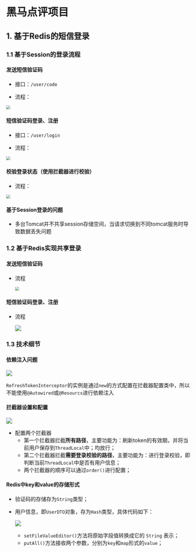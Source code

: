 # 黑马点评项目

## 1. 基于Redis的短信登录

### 1.1 基于Session的登录流程

#### 发送短信验证码

- 接口：`/user/code`

- 流程：

<img src="./assets/Snipaste_2024-01-10_19-11-32.jpg" style="zoom: 67%;" />

#### 短信验证码登录、注册

- 接口：`/user/login`

- 流程：

<img src="./assets/Snipaste_2024-01-10_19-13-48.jpg" style="zoom:67%;" />

#### 校验登录状态（使用拦截器进行校验）

- 流程：

<img src="./assets/Snipaste_2024-01-10_19-14-53.jpg" style="zoom:67%;" />

#### 基于Session登录的问题

- 多台Tomcat并不共享session存储空间，当请求切换到不同tomcat服务时导致数据丢失问题

### 1.2 基于Redis实现共享登录

#### 发送短信验证码

- 流程

  <img src="./assets/Snipaste_2024-01-10_19-19-18.jpg" style="zoom:67%;" />

#### 短信验证码登录、注册

- 流程

  ![](./assets/Snipaste_2024-01-10_19-20-56.jpg)

### 1.3 技术细节

#### 依赖注入问题

![](./assets/Snipaste_2024-01-10_19-23-49.jpg)

`RefreshTokenInterceptor`的实例是通过`new`的方式配置在拦截器配置类中，所以不能使用`@Autowired`或`@Resourcs`进行依赖注入

#### 拦截器设置和配置

![](./assets/Snipaste_2024-01-10_19-25-59.jpg)

- 配置两个拦截器
  - 第一个拦截器拦截**所有路径**，主要功能为：刷新token的有效期，并将当前用户保存到`ThreadLocal`中；均放行；
  - 第二个拦截器拦截**需要登录校验的路径**，主要功能为：进行登录校验，即判断当前`ThreadLocal`中是否有用户信息；
  - 两个拦截器的顺序可以通过`order()`进行配置；

#### Redis中key和value的存储形式

- 验证码的存储存为`String`类型；

- 用户信息，即`UserDTO`对象，存为`Hash`类型，具体代码如下：

  ![](./assets/Snipaste_2024-01-10_19-33-35.jpg)

  - `setFileValueEditor()`方法将原始字段值转换成它的 `String` 表示；
  - `putAll()`方法接收两个参数，分别为`key`和`map`形式的`value`；